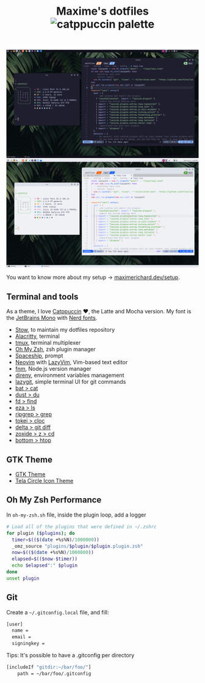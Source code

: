 <h1 align="center">
Maxime's dotfiles <br>
<img src="https://raw.githubusercontent.com/catppuccin/catppuccin/main/assets/palette/macchiato.png" alt="catppuccin palette"  width="600px" />
</h1>
<br />

<p align="center">
<img src="./assets/full-mocha.png" width="600" alt="" />
<img src="./assets/full-latte.png" width="600px" /> <br>
</p>

You want to know more about my setup -> [maximerichard.dev/setup](https://maximerichard.dev/setup).

## Terminal and tools

As a theme, I love [Catppuccin](https://catppuccin.com/) :heart:, the Latte and Mocha version. My font is the [JetBrains Mono](https://www.jetbrains.com/lp/mono/) with [Nerd fonts](https://www.nerdfonts.com/).

- [Stow](https://www.gnu.org/software/stow/), to maintain my dotfiles repository
- [Alacritty](https://alacritty.org/), terminal
- [tmux](https://github.com/tmux/tmux), terminal multiplexer
- [Oh My Zsh](https://ohmyz.sh/), zsh plugin manager
- [Spaceship](https://spaceship-prompt.sh/), prompt
- [Neovim](https://neovim.io/) with [LazyVim](https://www.lazyvim.org/), Vim-based text editor
- [fnm](https://fnm.vercel.app), Node.js version manager
- [direnv](https://direnv.net/), environment variables management
- [lazygit](https://github.com/jesseduffield/lazygit), simple terminal UI for git commands
- [bat > cat](https://github.com/sharkdp/bat)
- [dust > du](https://github.com/bootandy/dust)
- [fd > find](https://github.com/sharkdp/fd)
- [eza > ls](https://github.com/eza-community/eza)
- [ripgrep > grep](https://github.com/BurntSushi/ripgrep)
- [tokei > cloc](https://github.com/XAMPPRocky/tokei)
- [delta > git diff](https://github.com/dandavison/delta)
- [zoxide > z > cd](https://github.com/ajeetdsouza/zoxide)
- [bottom > htop](https://github.com/ClementTsang/bottom)

## GTK Theme

- [GTK Theme](https://github.com/catppuccin/gtk)
- [Tela Circle Icon Theme](https://github.com/vinceliuice/Tela-circle-icon-theme)

## Oh My Zsh Performance

In `oh-my-zsh.sh` file, inside the plugin loop, add a logger

```sh
# Load all of the plugins that were defined in ~/.zshrc
for plugin ($plugins); do
  timer=$(($(date +%s%N)/1000000))
  _omz_source "plugins/$plugin/$plugin.plugin.zsh"
  now=$(($(date +%s%N)/1000000))
  elapsed=$(($now-$timer))
  echo $elapsed":" $plugin
done
unset plugin
```

## Git

Create a `~/.gitconfig.local` file, and fill:

```sh
[user]
  name =
  email =
  signingkey =
```

Tips: It's possible to have a .gitconfig per directory

```sh
[includeIf "gitdir:~/bar/foo/"]
    path = ~/bar/foo/.gitconfig
```
